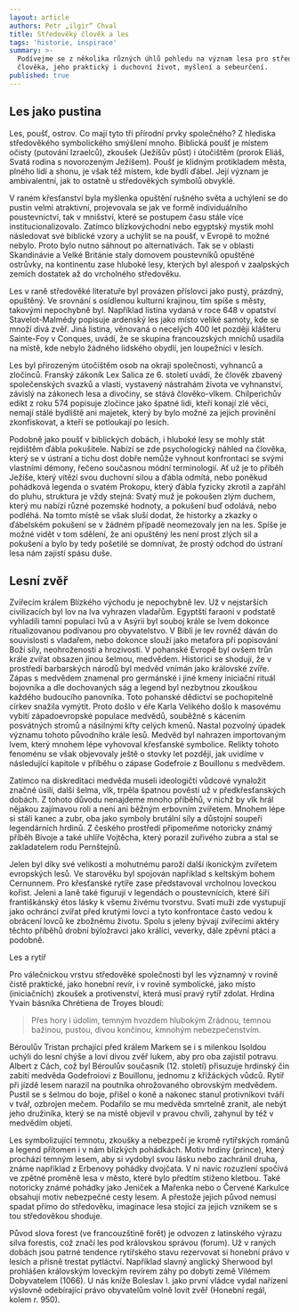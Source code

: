```yaml
---
layout: article
authors: Petr „ilgir“ Chval
title: Středověký člověk a les
tags: 'historie, inspirace'
summary: >-
  Podívejme se z několika různých úhlů pohledu na význam lesa pro středověkého
  člověka, jeho praktický i duchovní život, myšlení a sebeurčení. 
published: true
---
```

## Les jako pustina

Les, poušť, ostrov. Co mají tyto tři přírodní prvky společného? Z hlediska středověkého symbolického smýšlení mnoho. Biblická poušť je místem očisty (putování Izraelců), zkoušek (Ježíšův půst) i útočištěm (prorok Eliáš, Svatá rodina s novorozeným Ježíšem). Poušť je klidným protikladem města, plného lidí a shonu, je však též místem, kde bydlí ďábel. Její význam je ambivalentní, jak to ostatně u středověkých symbolů obvyklé. 

V raném křesťanství byla myšlenka opuštění rušného světa a uchýlení se do pustin velmi atraktivní, projevovala se jak ve formě individuálního poustevnictví, tak v mnišství, které se postupem času stále více institucionalizovalo. Zatímco blízkovýchodní nebo egyptský mystik mohl následovat své biblické vzory a uchýlit se na poušť, v Evropě to možné nebylo. Proto bylo nutno sáhnout po alternativách. Tak se v oblasti Skandinávie a Velké Británie staly domovem poustevníků opuštěné ostrůvky, na kontinentu zase hluboké lesy, kterých byl alespoň v zaalpských zemích dostatek až do vrcholného středověku.

Les v raně středověké literatuře byl provázen příslovci jako pustý, prázdný, opuštěný. Ve srovnání s osídlenou kulturní krajinou, tím spíše s městy, takovými nepochybně byl. Například listina vydaná v roce 648 v opatství Stavelot-Malmédy popisuje ardenský les jako místo veliké samoty, kde se množí divá zvěř. Jiná listina, věnovaná o necelých 400 let později klášteru Sainte-Foy v Conques, uvádí, že se skupina francouzských mnichů usadila na místě, kde nebylo žádného lidského obydlí, jen loupežníci v lesích.

Les byl přirozeným útočištěm osob na okraji společnosti, vyhnanců a zločinců. Franský zákoník Lex Salica ze 6. století uvádí, že člověk zbavený společenských svazků a vlasti, vystavený nástrahám života ve vyhnanství, závislý na zákonech lesa a divočiny, se stává člověko-vlkem. Chilperichův edikt z roku 574 popisuje zločince jako špatné lidi, kteří konají zlé věci, nemají stálé bydliště ani majetek, který by bylo možné za jejich provinění zkonfiskovat, a kteří se potloukají po lesích.

Podobně jako poušť v biblických dobách, i hluboké lesy se mohly stát rejdištěm ďábla pokušitele. Nabízí se zde psychologický náhled na člověka, který se v ústraní a tichu dost dobře nemůže vyhnout konfrontaci se svými vlastními démony, řečeno současnou módní terminologií. Ať už je to příběh Ježíše, který vítězí svou duchovní silou a ďábla odmítá, nebo poněkud pohádková legenda o svatém Prokopu, který ďábla fyzicky zkrotil a zapřáhl do pluhu, struktura je vždy stejná: Svatý muž je pokoušen zlým duchem, který mu nabízí různé pozemské hodnoty, a pokušení buď odolává, nebo podléhá. Na tomto místě se však sluší dodat, že historky a zkazky o ďábelském pokušení se v žádném případě neomezovaly jen na les. Spíše je možné vidět v tom sdělení, že ani opuštěný les není prost zlých sil a pokušení a bylo by tedy pošetilé se domnívat, že prostý odchod do ústraní lesa nám zajistí spásu duše.

## Lesní zvěř

Zvířecím králem Blízkého východu je nepochybně lev. Už v nejstarších civilizacích byl lov na lva vyhrazen vladařům. Egyptští faraoni v podstatě vyhladili tamní populaci lvů a v Asýrii byl souboj krále se lvem dokonce ritualizovanou podívanou pro obyvatelstvo. V Bibli je lev rovněž dáván do souvislosti s vladařem, nebo dokonce slouží jako metafora při popisování Boží síly, neohroženosti a hrozivosti. V pohanské Evropě byl ovšem trůn krále zvířat obsazen jinou šelmou, medvědem. Historici se shodují, že v prostředí barbarských národů byl medvěd vnímán jako královské zvíře. Zápas s medvědem znamenal pro germánské i jiné kmeny iniciační rituál bojovníka a dle dochovaných ság a legend byl nezbytnou zkouškou každého budoucího panovníka. Toto pohanské dědictví se pochopitelně církev snažila vymýtit. Proto došlo v éře Karla  Velikého došlo k masovému vybití západoevropské populace medvědů, souběžně s kácením posvátných stromů a násilnými křty celých kmenů. Nastal pozvolný úpadek významu tohoto původního krále lesů. Medvěd byl nahrazen importovaným lvem, který mnohem lépe vyhovoval křesťanské symbolice. Relikty tohoto fenoménu se však objevovaly ještě o stovky let později, jak uvidíme v následující kapitole v příběhu o zápase Godefroie z Bouillonu s medvědem.

Zatímco na diskreditaci medvěda museli ideologičtí vůdcové vynaložit značné úsilí, další šelma, vlk, trpěla špatnou pověstí už v předkřesťanských dobách. Z tohoto důvodu nenajdeme mnoho příběhů, v nichž by vlk hrál nějakou zajímavou roli a není ani běžným erbovním zvířetem. Mnohem lépe si stáli kanec a zubr, oba jako symboly brutální síly a důstojní soupeři legendárních hrdinů. Z českého prostředí připomeňme notoricky známý příběh Bivoje a také uhlíře Vojtěcha, který porazil zuřivého zubra a stal se zakladatelem rodu Pernštejnů.

Jelen byl díky své velikosti a mohutnému paroží další ikonickým zvířetem evropských lesů. Ve starověku byl spojován například s keltským bohem Cernunnem. Pro křesťanské rytíře zase představoval vrcholnou loveckou kořist. Jeleni a laně také figurují v legendách o poustevnících, které šíří františkánský étos lásky k všemu živému tvorstvu. Svatí muži zde vystupují jako ochránci zvířat před krutými lovci a tyto konfrontace často vedou k obrácení lovců ke zbožnému životu. Spolu s jeleny bývají zvířecími aktéry těchto příběhů drobní býložravci jako králíci, veverky, dále zpěvní ptáci a podobně.

Les a rytíř

Pro válečnickou vrstvu středověké společnosti byl les významný v rovině čistě praktické, jako honební revír, i v rovině symbolické, jako místo (iniciačních) zkoušek a protivenství, která musí pravý rytíř zdolat. Hrdina Yvain básníka Chrétiena de Troyes bloudí:

> Přes hory i údolím,
> temným hvozdem hlubokým
> Zrádnou, temnou bažinou,
> pustou, divou končinou,
> kmnohým nebezpečenstvím.

Béroulův Tristan prchající před králem Markem se i s milenkou Isoldou uchýli do lesní chýše a loví divou zvěř lukem, aby pro oba zajistil potravu. Albert z Cách, což byl Béroulův současník (12. století) přisuzuje hrdinský čin zabití medvěda Godefroiovi z Bouillonu, jednomu z křižáckých vůdců. Rytíř při jízdě lesem narazil na poutníka ohrožovaného obrovským medvědem. Pustil se s šelmou do boje, přišel o koně a nakonec stanul protivníkovi tváří v tvář, ozbrojen mečem. Podařilo se mu medvěda smrtelně zranit, ale nebýt jeho družiníka, který se na místě objevil v pravou chvíli, zahynul by též v medvědím objetí. 

Les symbolizující temnotu, zkoušky a nebezpečí je kromě rytířských románů a legend přítomen i v nám blízkých pohádkách. Motiv hrdiny (prince), který prochází temným lesem, aby si vydobyl svou lásku nebo zachránil druha, známe například z Erbenovy pohádky dvojčata. V ní navíc rozuzlení spočívá ve zpětné proměně lesa v město, které bylo předtím stiženo kletbou. Také notoricky známé pohádky jako Jeniček a Mařenka nebo o Červené Karkulce obsahují motiv nebezpečné cesty lesem. A přestože jejich původ nemusí spadat přímo do středověku, imaginace lesa stojící za jejich vznikem se s tou středověkou shoduje.

Původ slova forest (ve francouzštině forȇt) je odvozen z latinského výrazu silva forestis, což značí les pod královskou správou (forum). Už v raných dobách jsou patrné tendence rytířského stavu rezervovat si honební právo v lesích a přísně trestat pytláctví. Například slavný anglický Sherwood byl prohlášen královským loveckým revírem záhy po dobytí země Vilémem Dobyvatelem (1066). U nás kníže Boleslav I. jako první vládce vydal nařízení výslovně odebírající právo obyvatelům volně lovit zvěř (Honební regál, kolem r. 950).


